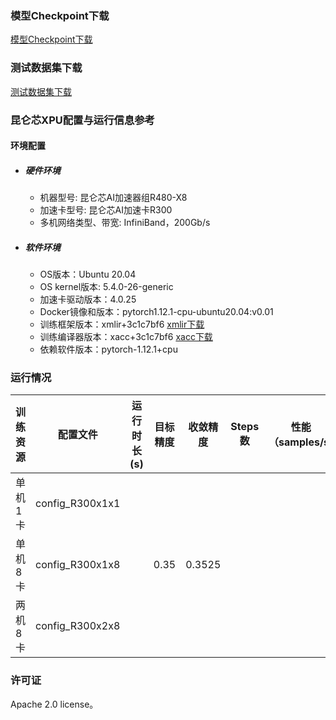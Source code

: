 ### 模型Checkpoint下载
[模型Checkpoint下载](../../benchmarks/retinanet/README.md#Resnet50预训练权重)
### 测试数据集下载
[测试数据集下载](../../benchmarks/retinanet/README.md#数据集)

### 昆仑芯XPU配置与运行信息参考
#### 环境配置
- ##### 硬件环境
  - 机器型号: 昆仑芯AI加速器组R480-X8
  - 加速卡型号: 昆仑芯AI加速卡R300
  - 多机网络类型、带宽: InfiniBand，200Gb/s

- ##### 软件环境
  - OS版本：Ubuntu 20.04
  - OS kernel版本: 5.4.0-26-generic
  - 加速卡驱动版本：4.0.25
  - Docker镜像和版本：pytorch1.12.1-cpu-ubuntu20.04:v0.01
  - 训练框架版本：xmlir+3c1c7bf6 [xmlir下载](https://bd.bcebos.com/klx-pytorch-ipipe-bd/flagperf/archives/3c1c7bf6/xmlir-0.0.1-cp38-cp38-linux_x86_64.whl)
  - 训练编译器版本：xacc+3c1c7bf6 [xacc下载](https://bd.bcebos.com/klx-pytorch-ipipe-bd/flagperf/archives/3c1c7bf6/xacc-0.1.0-cp38-cp38-linux_x86_64.whl)
  - 依赖软件版本：pytorch-1.12.1+cpu


### 运行情况
| 训练资源 | 配置文件        | 运行时长(s) | 目标精度 | 收敛精度 | Steps数 | 性能（samples/s) |
| -------- | --------------- | ----------- | -------- | -------- | ------- | ---------------- |
| 单机1卡  | config_R300x1x1 |      |      |    |     |             |
| 单机8卡  | config_R300x1x8 |      	   |   0.35   |  0.3525  |         |                  |
| 两机8卡  | config_R300x2x8 |      |      |    |     |             |

### 许可证

Apache 2.0 license。
